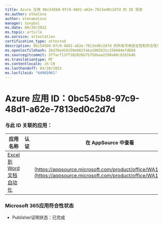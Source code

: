 ```yaml
---
title: Azure 应用 0bc545b8-97c9-48d1-a62e-7813ed0c2d7d 的 ID 信息
ms.author: elmalova
author: elenamalova
manager: tonybal
ms.date: 04/20/2022
ms.topic: article
ms.service: attestation
certification_type: attested
description: 0bc545b8-97c9-48d1-a62e-7813ed0c2d7d 的所有可用安全性和符合性信息。
ms.openlocfilehash: 26d78ed16150eb62feba1005b31c158484efd88d
ms.sourcegitcommit: 3f7acf13ff182026b75f58baa2290a68c8281b46
ms.translationtype: MT
ms.contentlocale: zh-CN
ms.lasthandoff: 04/20/2022
ms.locfileid: "64965961"
---
```

# <a name="azure-app-id-0bc545b8-97c9-48d1-a62e-7813ed0c2d7d"></a>Azure 应用 ID：0bc545b8-97c9-48d1-a62e-7813ed0c2d7d


### <a name="apps-associated-with-this-id"></a>与此 ID 关联的应用：
| **应用名称** | **认证** | **在 AppSource 中查看** |
|--------------|---------------|-----------------------|
| [Excel到 Word 文档自动化](../forward/WA104380955.md) |  | [https://appsource.microsoft.com/product/office/WA104380955](https://appsource.microsoft.com/product/office/WA104380955) |

### <a name="microsoft-365-app-compliance-status"></a>Microsoft 365应用符合性状态
- Publisher证明状态：已完成
